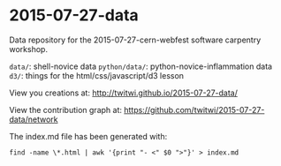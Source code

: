 # 2015-07-27-data
Data repository for the 2015-07-27-cern-webfest software carpentry workshop.

`data/`: shell-novice data
`python/data/`: python-novice-inflammation data
`d3/`: things for the html/css/javascript/d3 lesson

View you creations at: <http://twitwi.github.io/2015-07-27-data/>

View the contribution graph at: <https://github.com/twitwi/2015-07-27-data/network>







The index.md file has been generated with:

    find -name \*.html | awk '{print "- <" $0 ">"}' > index.md
    
